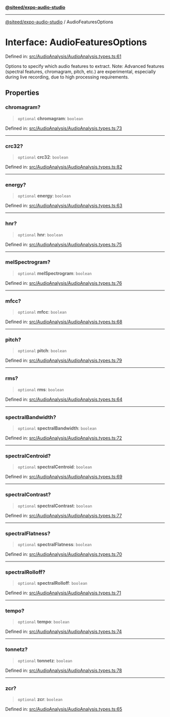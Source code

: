 [**@siteed/expo-audio-studio**](../README.md)

***

[@siteed/expo-audio-studio](../README.md) / AudioFeaturesOptions

# Interface: AudioFeaturesOptions

Defined in: [src/AudioAnalysis/AudioAnalysis.types.ts:61](https://github.com/deeeed/expo-audio-stream/blob/32f8c9ee1d65f52370798654be389de1569e851f/packages/expo-audio-studio/src/AudioAnalysis/AudioAnalysis.types.ts#L61)

Options to specify which audio features to extract.
Note: Advanced features (spectral features, chromagram, pitch, etc.) are experimental,
especially during live recording, due to high processing requirements.

## Properties

### chromagram?

> `optional` **chromagram**: `boolean`

Defined in: [src/AudioAnalysis/AudioAnalysis.types.ts:73](https://github.com/deeeed/expo-audio-stream/blob/32f8c9ee1d65f52370798654be389de1569e851f/packages/expo-audio-studio/src/AudioAnalysis/AudioAnalysis.types.ts#L73)

***

### crc32?

> `optional` **crc32**: `boolean`

Defined in: [src/AudioAnalysis/AudioAnalysis.types.ts:82](https://github.com/deeeed/expo-audio-stream/blob/32f8c9ee1d65f52370798654be389de1569e851f/packages/expo-audio-studio/src/AudioAnalysis/AudioAnalysis.types.ts#L82)

***

### energy?

> `optional` **energy**: `boolean`

Defined in: [src/AudioAnalysis/AudioAnalysis.types.ts:63](https://github.com/deeeed/expo-audio-stream/blob/32f8c9ee1d65f52370798654be389de1569e851f/packages/expo-audio-studio/src/AudioAnalysis/AudioAnalysis.types.ts#L63)

***

### hnr?

> `optional` **hnr**: `boolean`

Defined in: [src/AudioAnalysis/AudioAnalysis.types.ts:75](https://github.com/deeeed/expo-audio-stream/blob/32f8c9ee1d65f52370798654be389de1569e851f/packages/expo-audio-studio/src/AudioAnalysis/AudioAnalysis.types.ts#L75)

***

### melSpectrogram?

> `optional` **melSpectrogram**: `boolean`

Defined in: [src/AudioAnalysis/AudioAnalysis.types.ts:76](https://github.com/deeeed/expo-audio-stream/blob/32f8c9ee1d65f52370798654be389de1569e851f/packages/expo-audio-studio/src/AudioAnalysis/AudioAnalysis.types.ts#L76)

***

### mfcc?

> `optional` **mfcc**: `boolean`

Defined in: [src/AudioAnalysis/AudioAnalysis.types.ts:68](https://github.com/deeeed/expo-audio-stream/blob/32f8c9ee1d65f52370798654be389de1569e851f/packages/expo-audio-studio/src/AudioAnalysis/AudioAnalysis.types.ts#L68)

***

### pitch?

> `optional` **pitch**: `boolean`

Defined in: [src/AudioAnalysis/AudioAnalysis.types.ts:79](https://github.com/deeeed/expo-audio-stream/blob/32f8c9ee1d65f52370798654be389de1569e851f/packages/expo-audio-studio/src/AudioAnalysis/AudioAnalysis.types.ts#L79)

***

### rms?

> `optional` **rms**: `boolean`

Defined in: [src/AudioAnalysis/AudioAnalysis.types.ts:64](https://github.com/deeeed/expo-audio-stream/blob/32f8c9ee1d65f52370798654be389de1569e851f/packages/expo-audio-studio/src/AudioAnalysis/AudioAnalysis.types.ts#L64)

***

### spectralBandwidth?

> `optional` **spectralBandwidth**: `boolean`

Defined in: [src/AudioAnalysis/AudioAnalysis.types.ts:72](https://github.com/deeeed/expo-audio-stream/blob/32f8c9ee1d65f52370798654be389de1569e851f/packages/expo-audio-studio/src/AudioAnalysis/AudioAnalysis.types.ts#L72)

***

### spectralCentroid?

> `optional` **spectralCentroid**: `boolean`

Defined in: [src/AudioAnalysis/AudioAnalysis.types.ts:69](https://github.com/deeeed/expo-audio-stream/blob/32f8c9ee1d65f52370798654be389de1569e851f/packages/expo-audio-studio/src/AudioAnalysis/AudioAnalysis.types.ts#L69)

***

### spectralContrast?

> `optional` **spectralContrast**: `boolean`

Defined in: [src/AudioAnalysis/AudioAnalysis.types.ts:77](https://github.com/deeeed/expo-audio-stream/blob/32f8c9ee1d65f52370798654be389de1569e851f/packages/expo-audio-studio/src/AudioAnalysis/AudioAnalysis.types.ts#L77)

***

### spectralFlatness?

> `optional` **spectralFlatness**: `boolean`

Defined in: [src/AudioAnalysis/AudioAnalysis.types.ts:70](https://github.com/deeeed/expo-audio-stream/blob/32f8c9ee1d65f52370798654be389de1569e851f/packages/expo-audio-studio/src/AudioAnalysis/AudioAnalysis.types.ts#L70)

***

### spectralRolloff?

> `optional` **spectralRolloff**: `boolean`

Defined in: [src/AudioAnalysis/AudioAnalysis.types.ts:71](https://github.com/deeeed/expo-audio-stream/blob/32f8c9ee1d65f52370798654be389de1569e851f/packages/expo-audio-studio/src/AudioAnalysis/AudioAnalysis.types.ts#L71)

***

### tempo?

> `optional` **tempo**: `boolean`

Defined in: [src/AudioAnalysis/AudioAnalysis.types.ts:74](https://github.com/deeeed/expo-audio-stream/blob/32f8c9ee1d65f52370798654be389de1569e851f/packages/expo-audio-studio/src/AudioAnalysis/AudioAnalysis.types.ts#L74)

***

### tonnetz?

> `optional` **tonnetz**: `boolean`

Defined in: [src/AudioAnalysis/AudioAnalysis.types.ts:78](https://github.com/deeeed/expo-audio-stream/blob/32f8c9ee1d65f52370798654be389de1569e851f/packages/expo-audio-studio/src/AudioAnalysis/AudioAnalysis.types.ts#L78)

***

### zcr?

> `optional` **zcr**: `boolean`

Defined in: [src/AudioAnalysis/AudioAnalysis.types.ts:65](https://github.com/deeeed/expo-audio-stream/blob/32f8c9ee1d65f52370798654be389de1569e851f/packages/expo-audio-studio/src/AudioAnalysis/AudioAnalysis.types.ts#L65)
